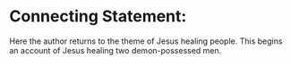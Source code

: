 # Connecting Statement:

Here the author returns to the theme of Jesus healing people. This begins an account of Jesus healing two demon-possessed men.